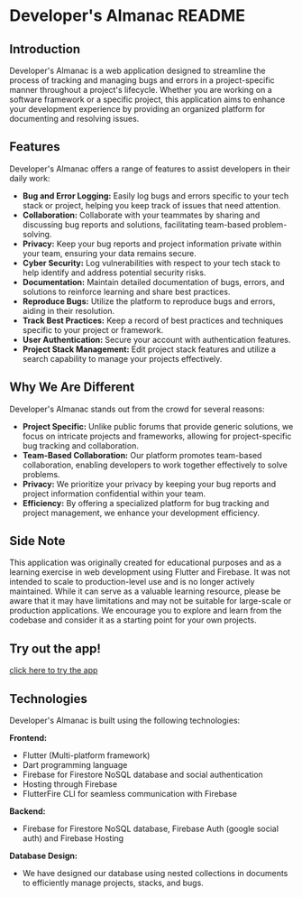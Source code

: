# Developer's Almanac README

## Introduction
Developer's Almanac is a web application designed to streamline the process of tracking and managing bugs and errors in a project-specific manner throughout a project's lifecycle. Whether you are working on a software framework or a specific project, this application aims to enhance your development experience by providing an organized platform for documenting and resolving issues.

## Features
Developer's Almanac offers a range of features to assist developers in their daily work:

- **Bug and Error Logging:** Easily log bugs and errors specific to your tech stack or project, helping you keep track of issues that need attention.
- **Collaboration:** Collaborate with your teammates by sharing and discussing bug reports and solutions, facilitating team-based problem-solving.
- **Privacy:** Keep your bug reports and project information private within your team, ensuring your data remains secure.
- **Cyber Security:** Log vulnerabilities with respect to your tech stack to help identify and address potential security risks.
- **Documentation:** Maintain detailed documentation of bugs, errors, and solutions to reinforce learning and share best practices.
- **Reproduce Bugs:** Utilize the platform to reproduce bugs and errors, aiding in their resolution.
- **Track Best Practices:** Keep a record of best practices and techniques specific to your project or framework.
- **User Authentication:** Secure your account with authentication features.
- **Project Stack Management:** Edit project stack features and utilize a search capability to manage your projects effectively.

## Why We Are Different
Developer's Almanac stands out from the crowd for several reasons:

- **Project Specific:** Unlike public forums that provide generic solutions, we focus on intricate projects and frameworks, allowing for project-specific bug tracking and collaboration.
- **Team-Based Collaboration:** Our platform promotes team-based collaboration, enabling developers to work together effectively to solve problems.
- **Privacy:** We prioritize your privacy by keeping your bug reports and project information confidential within your team.
- **Efficiency:** By offering a specialized platform for bug tracking and project management, we enhance your development efficiency.

## Side Note
This application was originally created for educational purposes and as a learning exercise in web development using Flutter and Firebase. It was not intended to scale to production-level use and is no longer actively maintained. While it can serve as a valuable learning resource, please be aware that it may have limitations and may not be suitable for large-scale or production applications. We encourage you to explore and learn from the codebase and consider it as a starting point for your own projects.

## Try out the app!
[click here to try the app](https://developers-almanac.web.app/#/)

## Technologies
Developer's Almanac is built using the following technologies:

**Frontend:**
- Flutter (Multi-platform framework)
- Dart programming language
- Firebase for Firestore NoSQL database and social authentication
- Hosting through Firebase
- FlutterFire CLI for seamless communication with Firebase

**Backend:**
- Firebase for Firestore NoSQL database, Firebase Auth (google social auth) and Firebase Hosting

**Database Design:**
- We have designed our database using nested collections in documents to efficiently manage projects, stacks, and bugs.

